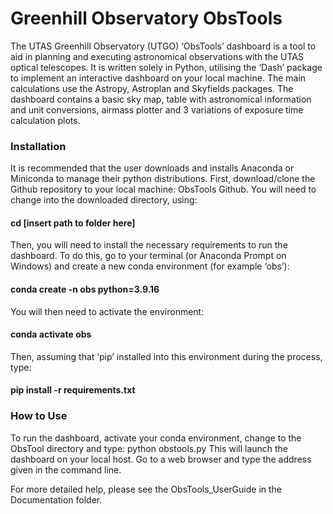 # Greenhill Observatory ObsTools

The UTAS Greenhill Observatory (UTGO) ‘ObsTools’ dashboard is a tool to aid in planning and executing
astronomical observations with the UTAS optical telescopes. It is written solely in Python, utilising the
‘Dash’ package to implement an interactive dashboard on your local machine. The main calculations
use the Astropy, Astroplan and Skyfields packages. The dashboard contains a basic sky map, table
with astronomical information and unit conversions, airmass plotter and 3 variations of exposure time
calculation plots. 

### Installation

It is recommended that the user downloads and installs Anaconda or Miniconda to manage their
python distributions. First, download/clone the Github repository to your local machine: ObsTools
Github. You will need to change into the downloaded directory, using:

#### cd [insert path to folder here]

Then, you will need to install the necessary requirements to run the dashboard. To do this, go to
your terminal (or Anaconda Prompt on Windows) and create a new conda environment (for example
‘obs’):

#### conda create -n obs python=3.9.16

You will then need to activate the environment:

#### conda activate obs

Then, assuming that ‘pip’ installed into this environment during the process, type:

#### pip install -r requirements.txt

### How to Use

To run the dashboard, activate
your conda environment, change to the ObsTool directory and type:
python obstools.py
This will launch the dashboard on your local host. Go to a web browser and type the address given in
the command line.

For more detailed help, please see the ObsTools_UserGuide in the Documentation folder.
